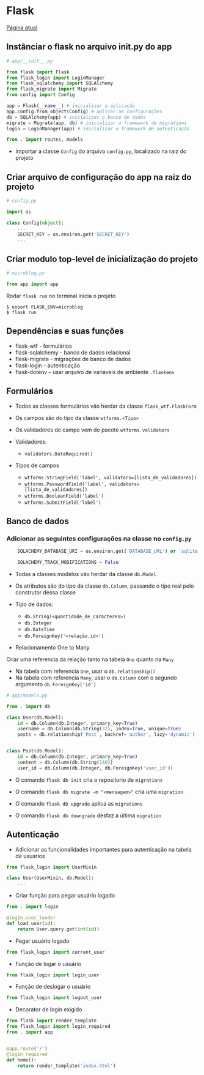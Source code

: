 # Flask

[Página atual](https://blog.miguelgrinberg.com/post/the-flask-mega-tutorial-part-iv-database)

## Instânciar o flask no arquivo __init__.py do app


```python
# app/__init__.py

from flask import Flask
from flask_login import LoginManager
from flask_sqlalchemy import SQLAlchemy
from flask_migrate import Migrate
from config import Config

app = Flask(__name__) # inicializar a aplicação
app.config.from_object(Config) # aplicar as configurações
db = SQLAlchemy(app) # inicializar o banco de dados
migrate = Migrate(app, db) # inicializar o framework de migrations
login = LoginManager(app) # inicializar o framework de autenticação

from . import routes, models
```

* Importar a classe `Config` do arquivo `config.py`, localizado na raiz do projeto

## Criar arquivo de configuração do app na raiz do projeto

```python
# config.py

import os

class Config(object):
    ...
    SECRET_KEY = os.environ.get('SECRET_KEY')
    ...
```

## Criar modulo top-level de inicialização do projeto

```python
# microblog.py

from app import app

```

Rodar `flask run` no terminal inicia o projeto

```shell
$ export FLASK_ENV=microblog
$ flask run
```

## Dependências e suas funções

* flask-wtf - formulários
* flask-sqlalchemy - banco de dados relacional
* flask-migrate - migrações de banco de dados
* flask-login - autenticação
* flask-dotenv - usar arquivo de variáveis de ambiente `.flaskenv`


## Formulários

* Todos as classes formulários vão herdar da classe `flask_wtf.FlaskForm`

* Os campos são do tipo da classe `wtforms.<Tipo>`

* Os validadores de campo vem do pacote `wtforms.validators`

* Validadores:

    * `validators.DataRequired()`

* Tipos de campos

    * `wtforms.StringField('label', validators=[lista_de_validadores])`
    * `wtforms.PasswordField('label', validators=[lista_de_validadores])`
    * `wtforms.BooleanField('label')`
    * `wtforms.SubmitField('label')`

## Banco de dados

### Adicionar as seguintes configurações na classe no `config.py`

```python
    SQLACHEMY_DATABASE_URI = os.environ.get('DATABASE_URL') or 'sqlite:///' + os.path.join(BASEDIR, 'app.db')

    SQLACHEMY_TRACK_MODIFICATIONS = False
```

* Todas a classes modelos vão herdar da classe `db.Model`

* Os atributos são do tipo da classe `db.Column`, passando o tipo real pelo construtor dessa classe

* Tipo de dados:

    * `db.String(<quantidade_de_caracteres>)`
    * `db.Integer`
    * `db.DateTime`
    * `db.ForeignKey('<relação.id>')`

* Relacionamento One to Many

Criar uma referencia da relação tanto na tabela `One` quanto na `Many`

* Na tabela com referencia `One`, usar o `db.relationship()`
* Na tabela com referencia `Many`, usar o `db.Column` com o segundo argumento `db.ForeignKey('id')`

```python
# app/models.py

from . import db

class User(db.Model):
    id = db.Column(db.Integer, primary_key=True)
    username = db.Column(db.String(32), index=True, unique=True)
    posts = db.relationship('Post', backref='author', lazy='dynamic')


class Post(db.Model):
    id = db.Column(db.Integer, primary_key=True)
    content = db.Column(db.String(140))
    user_id = db.Column(db.Integer, db.ForeignKey('user_id'))

```

* O comando `flask db init` cria o repositorio de `migrations`

* O comando `flask db migrate -m "<mensagem>"` cria uma `migration`

* O comando `flask db upgrade` aplica as `migrations`

* O comando `flask db downgrade` desfaz a última `migration`

## Autenticação

* Adicionar as funcionalidades importantes para autenticação na tabela de usuarios

```python
from flask_login import UserMixin

class User(UserMixin, db.Model):
    ...

```

* Criar função para pegar usuário logado

```python
from . import login

@login.user_loader
def load_user(id):
    return User.query.get(int(id))
```

* Pegar usuário logado

```python
from flask_login import current_user
```

* Função de logar o usuário

```python
from flask_login import login_user
```

* Função de deslogar o usuário

```python
from flask_login import logout_user
```

* Decorator de login exigido

```python
from flask import render_template
from flask_login import login_required
from . import app


@app.route('/')
@login_required
def home():
    return render_template('index.html')
```
